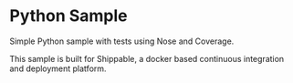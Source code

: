 Python Sample
================

Simple Python sample with tests using Nose and Coverage.

This sample is built for Shippable, a docker based continuous integration and deployment platform.
